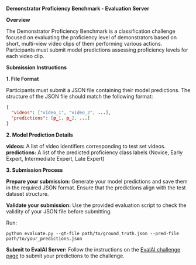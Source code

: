 **Demonstrator Proficiency Benchmark - Evaluation Server**

**Overview**

The Demonstrator Proficiency Benchmark is a classification challenge focused on evaluating the proficiency level of demonstrators based on short, multi-view video clips of them performing various actions. Participants must submit model predictions assessing proficiency levels for each video clip.

**Submission Instructions**

**1. File Format**

Participants must submit a JSON file containing their model predictions. The structure of the JSON file should match the following format:

```json
{
  "videos": ["video_1", "video_2", ...],
  "predictions": [p_1, p_2, ...]
}
```

**2. Model Prediction Details**

**videos:** A list of video identifiers corresponding to test set videos.
**predictions:** A list of the predicted proficiency class labels (Novice, Early Expert, Intermediate Expert, Late Expert)

**3. Submission Process**

**Prepare your submission:**
Generate your model predictions and save them in the required JSON format.
Ensure that the predictions align with the test dataset structure.

**Validate your submission:**
Use the provided evaluation script to check the validity of your JSON file before submitting.

Run:
```
python evaluate.py --gt-file path/to/ground_truth.json --pred-file path/to/your_predictions.json
```

**Submit to EvalAI Server:**
Follow the instructions on the [EvalAI challenge page](https://eval.ai/web/challenges/challenge-page/2291/overview) to submit your predictions to the challenge.
